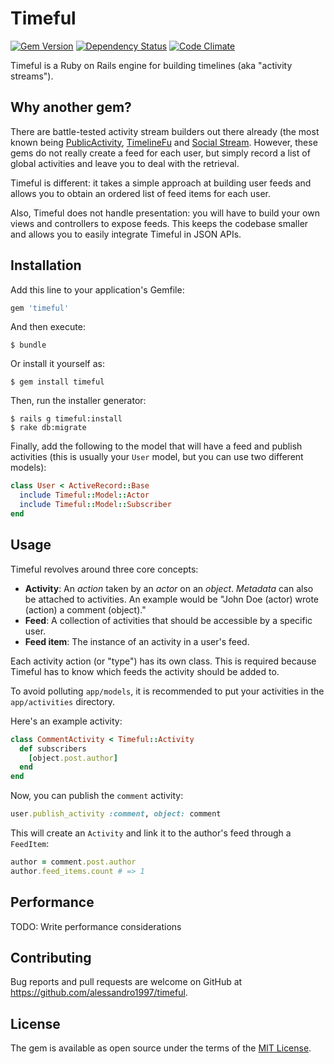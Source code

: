 # Timeful

[![Gem Version](https://img.shields.io/gem/v/timeful.svg?maxAge=3600&style=flat-square)](https://rubygems.org/gems/timeful)
[![Dependency Status](https://img.shields.io/gemnasium/alessandro1997/timeful.svg?maxAge=3600&style=flat-square)](https://gemnasium.com/github.com/alessandro1997/timeful)
[![Code Climate](https://img.shields.io/codeclimate/github/alessandro1997/timeful.svg?maxAge=3600&style=flat-square)](https://codeclimate.com/github/alessandro1997/timeful)

Timeful is a Ruby on Rails engine for building timelines (aka "activity streams").

## Why another gem?

There are battle-tested activity stream builders out there already (the most known being
[PublicActivity][public_activity], [TimelineFu][timeline_fu] and [Social Stream][social_stream].
However, these gems do not really create a feed for each user, but simply record a list of global
activities and leave you to deal with the retrieval.

Timeful is different: it takes a simple approach at building user feeds and allows you to obtain
an ordered list of feed items for each user.

Also, Timeful does not handle presentation: you will have to build your own views and controllers to
expose feeds. This keeps the codebase smaller and allows you to easily integrate Timeful in JSON
APIs.

[public_activity]: https://github.com/chaps-io/public_activity
[timeline_fu]: https://github.com/jamesgolick/timeline_fu
[social_stream]: https://github.com/ging/social_stream

## Installation

Add this line to your application's Gemfile:

```ruby
gem 'timeful'
```

And then execute:

```console
$ bundle
```

Or install it yourself as:

```console
$ gem install timeful
```

Then, run the installer generator:

```console
$ rails g timeful:install
$ rake db:migrate
```

Finally, add the following to the model that will have a feed and publish activities (this is
usually your `User` model, but you can use two different models):

```ruby
class User < ActiveRecord::Base
  include Timeful::Model::Actor
  include Timeful::Model::Subscriber
end
```

## Usage

Timeful revolves around three core concepts:

- **Activity**: An _action_ taken by an _actor_ on an _object_. _Metadata_ can also be attached to
  activities. An example would be "John Doe (actor) wrote (action) a comment (object)."
- **Feed**: A collection of activities that should be accessible by a specific user.
- **Feed item**: The instance of an activity in a user's feed.

Each activity action (or "type") has its own class. This is required because Timeful has to know
which feeds the activity should be added to.

To avoid polluting `app/models`, it is recommended to put your activities in the `app/activities`
directory.

Here's an example activity:

```ruby
class CommentActivity < Timeful::Activity
  def subscribers
    [object.post.author]
  end
end
```

Now, you can publish the `comment` activity:

```ruby
user.publish_activity :comment, object: comment
```

This will create an `Activity` and link it to the author's feed through a `FeedItem`:

```ruby
author = comment.post.author
author.feed_items.count # => 1
```

## Performance

TODO: Write performance considerations

## Contributing

Bug reports and pull requests are welcome on GitHub at https://github.com/alessandro1997/timeful.

## License

The gem is available as open source under the terms of the [MIT License](http://opensource.org/licenses/MIT).
